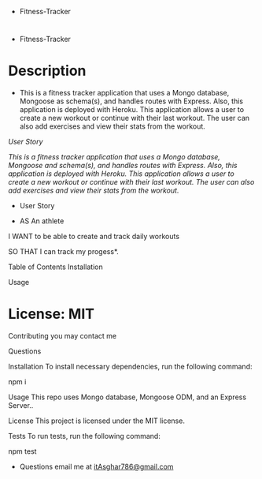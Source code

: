 
* Fitness-Tracker<h1>

* Fitness-Tracker<h1> 


  
# Description


* This is a fitness tracker application that uses a Mongo database, Mongoose as  schema(s), and handles routes with Express. Also, this application is deployed with Heroku. This application allows a user to create a new workout or continue with their last workout. The user can also add exercises and view their stats from the workout.

*User Story*

*This is a fitness tracker application that uses a Mongo database, Mongoose and  schema(s), and handles routes with Express. Also, this application is deployed with Heroku. This application allows a user to create a new workout or continue with their last workout. The user can also add exercises and view their stats from the workout.*

* User Story 

* AS An athlete

I WANT to be able to create and track daily workouts

SO THAT I can track my progess*.

Table of Contents
Installation

Usage

# License: MIT

Contributing
you may contact me



Questions

Installation
To install necessary dependencies, run the following command:


npm i

Usage
This repo uses Mongo database, Mongoose ODM, and an Express Server..

License
This project is licensed under the MIT license.


Tests
To run tests, run the following command:


npm test

* Questions  email me at itAsghar786@gmail.com 

